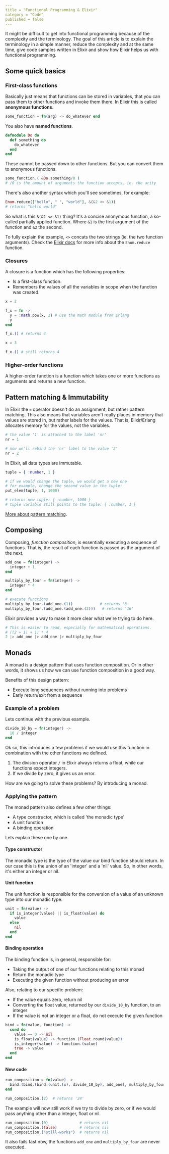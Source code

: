 ```yaml
---
title = "Functional Programming & Elixir"
category = "Code"
published = false
---
```


It might be difficult to get into functional programming because of
the complexity and the terminology. The goal of this article is to
explain the terminology in a simple manner, reduce the complexity and
at the same time, give code samples written in Elixir and
show how Elixir helps us with functional programming.



## Some quick basics

### First-class functions

Basically just means that functions can be stored in variables,
that you can pass them to other functions and invoke them there.
In Elixir this is called __anonymous functions__.

```elixir
some_function = fn(arg) -> do_whatever end
```

You also have __named functions__.

```elixir
defmodule Do do
  def something do
    do_whatever
  end
end
```

These cannot be passed down to other functions.
But you can convert them to anonymous functions.

```elixir
some_function.( &Do.something/0 )
# /0 is the amount of arguments the function accepts, ie. the arity
```

There's also another syntax which you'll see sometimes, for example:

```elixir
Enum.reduce(["hello", " ", "world"], &(&2 <> &1))
# returns "hello world"
```

So what is this `&(&2 <> &1)` thing?
It's a concise anonymous function, a so-called partially applied function.
Where `&1` is the first argument of the function and `&2` the second.

To fully explain the example, `<>` concats the two strings (ie. the two function arguments).
Check the [Elixir docs](http://elixir-lang.org/docs/v1.1/elixir/Enum.html#reduce/2)
for more info about the `Enum.reduce` function.

### Closures

A closure is a function which has the following properties:

- Is a first-class function.
- Remembers the values of all the variables in scope when the function was created.

```elixir
x = 2

f_x = fn ->
  y = :math.pow(x, 2) # use the math module from Erlang
  y
end

f_x.() # returns 4

x = 3

f_x.() # still returns 4
```

### Higher-order functions

A higher-order function is a function which takes one or more functions as arguments
and returns a new function.



## Pattern matching & Immutability

In Elixir the `=` operator doesn't do an assignment, but rather pattern matching.
This also means that variables aren't really places in memory that values are stored in,
but rather labels for the values. That is, Elixir/Erlang allocates memory for the
values, not the variables.

```elixir
# the value '1' is attached to the label 'nr'
nr = 1

# now we'll rebind the 'nr' label to the value '2'
nr = 2
```

In Elixir, all data types are immutable.

```elixir
tuple = { :number, 1 }

# if we would change the tuple, we would get a new one
# for example, change the second value in the tuple:
put_elem(tuple, 1, 1000)

# returns new tuple: { :number, 1000 }
# tuple variable still points to the tuple: { :number, 1 }
```

[More about pattern matching](http://elixir-lang.org/getting-started/pattern-matching.html).


## Composing

Composing, *function composition*, is essentially executing a sequence of functions.
That is, the result of each function is passed as the argument of the next.

```elixir
add_one = fn(integer) ->
  integer + 1
end

multiply_by_four = fn(integer) ->
  integer * 4
end

# execute functions
multiply_by_four.(add_one.(1))            # returns '8'
multiply_by_four.(add_one.(add_one.(2)))   # returns '16'
```

Elixir provides a way to make it more clear what we're trying to do here.

```elixir
# This is easier to read, especially for mathematical operations.
# ((2 + 1) + 1) * 4
2 |> add_one |> add_one |> multiply_by_four
```


## Monads

A monad is a design pattern that uses function composition.
Or in other words, it shows us how we can use function composition in a good way.

Benefits of this design pattern:

- Execute long sequences without running into problems
- Early return/exit from a sequence


### Example of a problem

Lets continue with the previous example.

```elixir
divide_10_by = fn(integer) ->
  10 / integer
end
```

Ok so, this introduces a few problems if we would use this function
in combination with the other functions we defined.

1. The division operator `/` in Elixir always returns a float,
   while our functions expect integers.
2. If we divide by zero, it gives us an error.

How are we going to solve these problems?
By introducing a monad.


### Applying the pattern

The monad pattern also defines a few other things:

- A type constructor, which is called 'the monadic type'
- A unit function
- A binding operation

Lets explain these one by one.

#### Type constructor

The monadic type is the type of the value our bind function should return.
In our case this is the union of an 'integer' and a 'nil' value.
So, in other words, it's either an integer or nil.

#### Unit function

The unit function is responsible for the conversion
of a value of an unknown type into our monadic type.

```elixir
unit = fn(value) ->
  if is_integer(value) || is_float(value) do
    value
  else
    nil
  end
end
```

#### Binding operation

The binding function is, in general, responsible for:

- Taking the output of one of our functions relating to this monad
- Return the monadic type
- Executing the given function without producing an error

Also, relating to our specific problem:

- If the value equals zero, return nil
- Converting the float value, returned by our `divide_10_by` function, to an integer
- If the value is not an integer or a float, do not execute the given function

```elixir
bind = fn(value, function) ->
  cond do
    value == 0 -> nil
    is_float(value) -> function.(Float.round(value))
    is_integer(value) -> function.(value)
    true -> value
  end
end
```

#### New code

```elixir
run_composition = fn(value) ->
  bind.(bind.(bind.(unit.(x), divide_10_by), add_one), multiply_by_four)
end

run_composition.(2)  # returns '24'
```

The example will now still work if we try to divide by zero,
or if we would pass anything other than a integer, float or nil.

```elixir
run_composition.(0)              # returns nil
run_composition.(false)          # returns nil
run_composition.("still-works")  # returns nil
```

It also fails fast now, the functions `add_one` and `multiply_by_four` are never executed.
